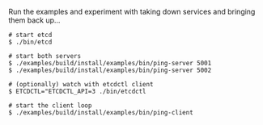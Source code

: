 Run the examples and experiment with taking down services and bringing them back up...

```
# start etcd
$ ./bin/etcd

# start both servers
$ ./examples/build/install/examples/bin/ping-server 5001
$ ./examples/build/install/examples/bin/ping-server 5002

# (optionally) watch with etcdctl client
$ ETCDCTL="ETCDCTL_API=3 ./bin/etcdctl

# start the client loop
$ ./examples/build/install/examples/bin/ping-client
```
